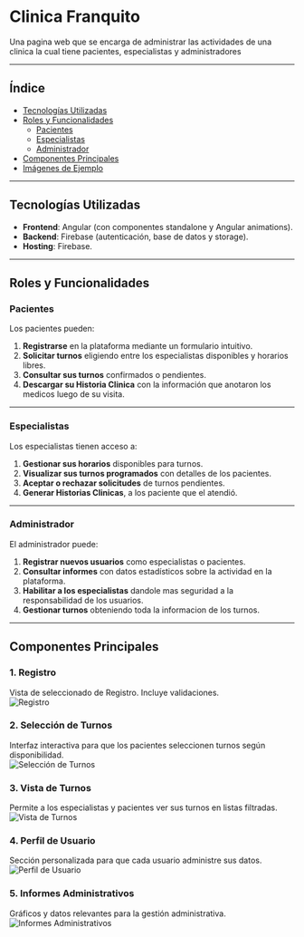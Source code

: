 # **Clinica Franquito**

Una pagina web que se encarga de administrar las actividades de una clinica la cual tiene pacientes, especialistas y administradores

---

## **Índice**

- [Tecnologías Utilizadas](#tecnologías-utilizadas)  
- [Roles y Funcionalidades](#roles-y-funcionalidades)  
  - [Pacientes](#pacientes)  
  - [Especialistas](#especialistas)  
  - [Administrador](#administrador)  
- [Componentes Principales](#componentes-principales)  
- [Imágenes de Ejemplo](#imágenes-de-ejemplo)  

---

## **Tecnologías Utilizadas**

- **Frontend**: Angular (con componentes standalone y Angular animations).  
- **Backend**: Firebase (autenticación, base de datos y storage).  
- **Hosting**: Firebase.  

---

## **Roles y Funcionalidades**

### **Pacientes**
Los pacientes pueden:  
1. **Registrarse** en la plataforma mediante un formulario intuitivo.  
2. **Solicitar turnos** eligiendo entre los especialistas disponibles y horarios libres.  
3. **Consultar sus turnos** confirmados o pendientes.  
4. **Descargar su Historia Clinica** con la información que anotaron los medicos luego de su visita.

---

### **Especialistas**
Los especialistas tienen acceso a:  
1. **Gestionar sus horarios** disponibles para turnos.  
2. **Visualizar sus turnos programados** con detalles de los pacientes.  
3. **Aceptar o rechazar solicitudes** de turnos pendientes.  
4. **Generar Historias Clinicas**, a los paciente que el atendió.

---

### **Administrador**
El administrador puede:  
1. **Registrar nuevos usuarios** como especialistas o pacientes.  
2. **Consultar informes** con datos estadísticos sobre la actividad en la plataforma.  
3. **Habilitar a los especialistas** dandole mas seguridad a la responsabilidad de los usuarios.  
4. **Gestionar turnos** obteniendo toda la informacion de los turnos.  

---

## **Componentes Principales**

### **1. Registro**
Vista de seleccionado de Registro. Incluye validaciones.  
![Registro](../images/registro.JPG) <!-- Añadir imagen de ejemplo -->

### **2. Selección de Turnos**  
Interfaz interactiva para que los pacientes seleccionen turnos según disponibilidad.  
![Selección de Turnos](../images/seleccionturnos.JPG) <!-- Añadir imagen de ejemplo -->

### **3. Vista de Turnos**  
Permite a los especialistas y pacientes ver sus turnos en listas filtradas.  
![Vista de Turnos](../images/turnos.JPG) <!-- Añadir imagen de ejemplo -->

### **4. Perfil de Usuario**  
Sección personalizada para que cada usuario administre sus datos.  
![Perfil de Usuario](../images/perfil.JPG) <!-- Añadir imagen de ejemplo -->

### **5. Informes Administrativos**  
Gráficos y datos relevantes para la gestión administrativa.  
![Informes Administrativos](../images/informes.JPG) <!-- Añadir imagen de ejemplo -->

